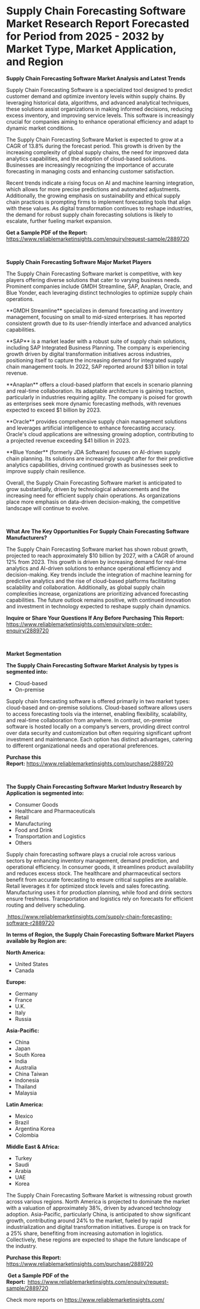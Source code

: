 <p><h1>Supply Chain Forecasting Software Market Research Report Forecasted for Period from 2025 -  2032 by Market Type, Market Application, and Region</h1></p><p><strong>Supply Chain Forecasting Software Market Analysis and Latest Trends</strong></p>
<p><p>Supply Chain Forecasting Software is a specialized tool designed to predict customer demand and optimize inventory levels within supply chains. By leveraging historical data, algorithms, and advanced analytical techniques, these solutions assist organizations in making informed decisions, reducing excess inventory, and improving service levels. This software is increasingly crucial for companies aiming to enhance operational efficiency and adapt to dynamic market conditions.</p><p>The Supply Chain Forecasting Software Market is expected to grow at a CAGR of 13.8% during the forecast period. This growth is driven by the increasing complexity of global supply chains, the need for improved data analytics capabilities, and the adoption of cloud-based solutions. Businesses are increasingly recognizing the importance of accurate forecasting in managing costs and enhancing customer satisfaction.</p><p>Recent trends indicate a rising focus on AI and machine learning integration, which allows for more precise predictions and automated adjustments. Additionally, the growing emphasis on sustainability and ethical supply chain practices is prompting firms to implement forecasting tools that align with these values. As digital transformation continues to reshape industries, the demand for robust supply chain forecasting solutions is likely to escalate, further fueling market expansion.</p></p>
<p><strong>Get a Sample PDF of the Report:&nbsp;</strong> <a href="https://www.reliablemarketinsights.com/enquiry/request-sample/2889720?utm_campaign=2197&utm_medium=2&utm_source=Github&utm_content=ia&utm_term=14032025&utm_id=supply-chain-forecasting-software">https://www.reliablemarketinsights.com/enquiry/request-sample/2889720</a></p>
<p>&nbsp;</p>
<p><strong>Supply Chain Forecasting Software Major Market Players</strong></p>
<p><p>The Supply Chain Forecasting Software market is competitive, with key players offering diverse solutions that cater to varying business needs. Prominent companies include GMDH Streamline, SAP, Anaplan, Oracle, and Blue Yonder, each leveraging distinct technologies to optimize supply chain operations.</p><p>**GMDH Streamline** specializes in demand forecasting and inventory management, focusing on small to mid-sized enterprises. It has reported consistent growth due to its user-friendly interface and advanced analytics capabilities.</p><p>**SAP** is a market leader with a robust suite of supply chain solutions, including SAP Integrated Business Planning. The company is experiencing growth driven by digital transformation initiatives across industries, positioning itself to capture the increasing demand for integrated supply chain management tools. In 2022, SAP reported around $31 billion in total revenue.</p><p>**Anaplan** offers a cloud-based platform that excels in scenario planning and real-time collaboration. Its adaptable architecture is gaining traction, particularly in industries requiring agility. The company is poised for growth as enterprises seek more dynamic forecasting methods, with revenues expected to exceed $1 billion by 2023.</p><p>**Oracle** provides comprehensive supply chain management solutions and leverages artificial intelligence to enhance forecasting accuracy. Oracle's cloud applications are witnessing growing adoption, contributing to a projected revenue exceeding $41 billion in 2023.</p><p>**Blue Yonder** (formerly JDA Software) focuses on AI-driven supply chain planning. Its solutions are increasingly sought after for their predictive analytics capabilities, driving continued growth as businesses seek to improve supply chain resilience.</p><p>Overall, the Supply Chain Forecasting Software market is anticipated to grow substantially, driven by technological advancements and the increasing need for efficient supply chain operations. As organizations place more emphasis on data-driven decision-making, the competitive landscape will continue to evolve.</p></p>
<p>&nbsp;</p>
<p><strong>What Are The Key Opportunities For Supply Chain Forecasting Software Manufacturers?</strong></p>
<p><p>The Supply Chain Forecasting Software market has shown robust growth, projected to reach approximately $10 billion by 2027, with a CAGR of around 12% from 2023. This growth is driven by increasing demand for real-time analytics and AI-driven solutions to enhance operational efficiency and decision-making. Key trends include the integration of machine learning for predictive analytics and the rise of cloud-based platforms facilitating scalability and collaboration. Additionally, as global supply chain complexities increase, organizations are prioritizing advanced forecasting capabilities. The future outlook remains positive, with continued innovation and investment in technology expected to reshape supply chain dynamics.</p></p>
<p><strong>Inquire or Share Your Questions If Any Before Purchasing This Report:</strong> <a href="https://www.reliablemarketinsights.com/enquiry/pre-order-enquiry/2889720?utm_campaign=2197&utm_medium=2&utm_source=Github&utm_content=ia&utm_term=14032025&utm_id=supply-chain-forecasting-software">https://www.reliablemarketinsights.com/enquiry/pre-order-enquiry/2889720</a></p>
<p>&nbsp;</p>
<p><strong>Market Segmentation</strong></p>
<p><strong>The Supply Chain Forecasting Software Market Analysis by types is segmented into:</strong></p>
<p><ul><li>Cloud-based</li><li>On-premise</li></ul></p>
<p><p>Supply chain forecasting software is offered primarily in two market types: cloud-based and on-premise solutions. Cloud-based software allows users to access forecasting tools via the internet, enabling flexibility, scalability, and real-time collaboration from anywhere. In contrast, on-premise software is hosted locally on a company’s servers, providing direct control over data security and customization but often requiring significant upfront investment and maintenance. Each option has distinct advantages, catering to different organizational needs and operational preferences.</p></p>
<p><strong>Purchase this Report:&nbsp;</strong><a href="https://www.reliablemarketinsights.com/purchase/2889720?utm_campaign=2197&utm_medium=2&utm_source=Github&utm_content=ia&utm_term=14032025&utm_id=supply-chain-forecasting-software">https://www.reliablemarketinsights.com/purchase/2889720</a></p>
<p>&nbsp;</p>
<p><strong>The Supply Chain Forecasting Software Market Industry Research by Application is segmented into:</strong></p>
<p><ul><li>Consumer Goods</li><li>Healthcare and Pharmaceuticals</li><li>Retail</li><li>Manufacturing</li><li>Food and Drink</li><li>Transportation and Logistics</li><li>Others</li></ul></p>
<p><p>Supply chain forecasting software plays a crucial role across various sectors by enhancing inventory management, demand prediction, and operational efficiency. In consumer goods, it streamlines product availability and reduces excess stock. The healthcare and pharmaceutical sectors benefit from accurate forecasting to ensure critical supplies are available. Retail leverages it for optimized stock levels and sales forecasting. Manufacturing uses it for production planning, while food and drink sectors ensure freshness. Transportation and logistics rely on forecasts for efficient routing and delivery scheduling.</p></p>
<p><a href="https://www.reliablemarketinsights.com/supply-chain-forecasting-software-r2889720?utm_campaign=2197&utm_medium=2&utm_source=Github&utm_content=ia&utm_term=14032025&utm_id=supply-chain-forecasting-software">&nbsp;https://www.reliablemarketinsights.com/supply-chain-forecasting-software-r2889720</a></p>
<p><strong>In terms of Region, the Supply Chain Forecasting Software Market Players available by Region are:</strong></p>
<p>
    <p> <strong> North America: </strong>
        <ul>
            <li>United States</li>
            <li>Canada</li>
        </ul>
        </p> 
    <p> <strong> Europe: </strong>
        <ul>
            <li>Germany</li>
            <li>France</li>
            <li>U.K.</li>
            <li>Italy</li>
            <li>Russia</li>
        </ul>
        </p> 
    <p> <strong> Asia-Pacific: </strong>
        <ul>
            <li>China</li>
            <li>Japan</li>
            <li>South Korea</li>
            <li>India</li>
            <li>Australia</li>
            <li>China Taiwan</li>
            <li>Indonesia</li>
            <li>Thailand</li>
            <li>Malaysia</li>
        </ul>
        </p> 
    <p> <strong> Latin America: </strong>
        <ul>
            <li>Mexico</li>
            <li>Brazil</li>
            <li>Argentina Korea</li>
            <li>Colombia</li>
        </ul>
        </p> 
    <p> <strong> Middle East & Africa: </strong>
        <ul>
            <li>Turkey</li>
            <li>Saudi</li>
            <li>Arabia</li>
            <li>UAE</li>
            <li>Korea</li>
        </ul>
    </p>
    </p>
<p><p>The Supply Chain Forecasting Software Market is witnessing robust growth across various regions. North America is projected to dominate the market with a valuation of approximately 38%, driven by advanced technology adoption. Asia-Pacific, particularly China, is anticipated to show significant growth, contributing around 24% to the market, fueled by rapid industrialization and digital transformation initiatives. Europe is on track for a 25% share, benefiting from increasing automation in logistics. Collectively, these regions are expected to shape the future landscape of the industry.</p></p>
<p><strong>Purchase this Report: </strong><a href="https://www.reliablemarketinsights.com/purchase/2889720?utm_campaign=2197&utm_medium=2&utm_source=Github&utm_content=ia&utm_term=14032025&utm_id=supply-chain-forecasting-software">https://www.reliablemarketinsights.com/purchase/2889720</a></p>
<p>&nbsp;<strong>Get a Sample PDF of the Report:&nbsp;&nbsp;</strong><a href="https://www.reliablemarketinsights.com/enquiry/request-sample/2889720?utm_campaign=2197&utm_medium=2&utm_source=Github&utm_content=ia&utm_term=14032025&utm_id=supply-chain-forecasting-software">https://www.reliablemarketinsights.com/enquiry/request-sample/2889720</a></p>
<p><strong></strong></p>
<p>Check more reports on <a href="https://www.reliablemarketinsights.com/?utm_campaign=2197&utm_medium=2&utm_source=Github&utm_content=ia&utm_term=14032025&utm_id=supply-chain-forecasting-software">https://www.reliablemarketinsights.com/</a></p>